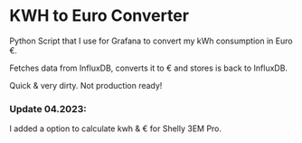 # KWH to Euro Converter

Python Script that I use for Grafana to convert my kWh consumption in Euro €.

Fetches data from InfluxDB, converts it to € and stores is back to InfluxDB.

Quick & very dirty. Not production ready!

### Update 04.2023:

I added a option to calculate kwh & € for Shelly 3EM Pro.